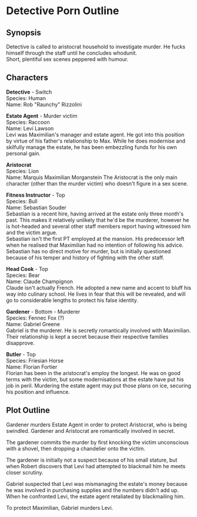 # Detective Porn Outline

## Synopsis </br>
Detective is called to aristocrat household to investigate murder. He fucks himself through the staff until he concludes whodunit.</br>
Short, plentiful sex scenes peppered with humour.

## Characters

**Detective** - Switch</br>
Species: Human</br>
Name: Rob "Raunchy" Rizzolini


**Estate Agent** - Murder victim</br>
Species: Raccoon</br>
Name: Levi Lawson</br>
Levi was Maximilian's manager and estate agent. He got into this position by virtue of his father's relationship to Max. While he does modernise and skilfully manage the estate, he has been embezzling funds for his own personal gain.


**Aristocrat**</br>
Species: Lion</br>
Name: Marquis Maximilian Morganstein
The Aristocrat is the only main character (other than the murder victim) who doesn't figure in a sex scene.</br>


**Fitness Instructor** - Top</br>
Species: Bull</br>
Name: Sebastian Souder</br>
Sebastian is a recent hire, having arrived at the estate only three month's past. This makes it relatively unlikely that he'd be the murderer, however he is hot-headed and several other staff members report having witnessed him and the victim argue.</br>
Sebastian isn't the first PT employed at the mansion. His predecessor left when he realised that Maximilian had no intention of following his advice.</br>
Sebastian has no direct motive for murder, but is initially questioned because of his temper and history of fighting with the other staff.


**Head Cook** - Top</br>
Species: Bear</br>
Name: Claude Champignon</br>
Claude isn't actually French. He adopted a new name and accent to bluff his way into culinary school. He lives in fear that this will be revealed, and will go to considerable lengths to protect his false identity.


**Gardener** - Bottom - Murderer</br>
Species: Fennec Fox (?)</br>
Name: Gabriel Greene</br>
Gabriel is the murderer. He is secretly romantically involved with Maximilian. Their relationship is kept a secret because their respective families disapprove.


**Butler** - Top</br>
Species: Friesian Horse</br>
Name: Florian Fortier</br>
Florian has been in the aristocrat's employ the longest. He was on good terms with the victim, but some modernisations at the estate have put his job in peril. Murdering the estate agent may put those plans on ice, securing his position and influence.


## Plot Outline

Gardener murders Estate Agent in order to protect Aristocrat, who is being swindled. Gardener and Aristocrat are romantically involved in secret.

The gardener commits the murder by first knocking the victim unconscious with a shovel, then dropping a chandelier onto the victim.

The gardener is initially not a suspect because of his small stature, but when Robert discovers that Levi had attempted to blackmail him he meets closer scrutiny.

Gabriel suspected that Levi was mismanaging the estate's money because he was involved in purchasing supplies and the numbers didn't add up. When he confronted Levi, the estate agent retaliated by blackmailing him.

To protect Maximilian, Gabriel murders Levi.